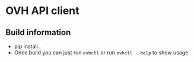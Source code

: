 # OVH API client

## Build information

- pip install .
- Once build you can just run `ovhctl` or run `ovhctl --help` to show usage

